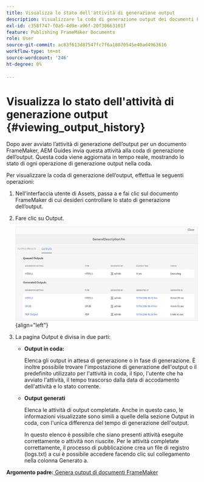 ```yaml
---
title: Visualizza lo stato dell'attività di generazione output
description: Visualizzare la coda di generazione output dei documenti FrameMaker. Scopri come visualizzare lo stato di un’attività di generazione output.
exl-id: c358f747-f0a5-4d9e-a96f-20f30663101f
feature: Publishing FrameMaker Documents
role: User
source-git-commit: ac83f613d87547fc7f6a18070545e40ad4963616
workflow-type: tm+mt
source-wordcount: '246'
ht-degree: 0%

---
```


# Visualizza lo stato dell&#39;attività di generazione output {#viewing_output_history}

Dopo aver avviato l’attività di generazione dell’output per un documento FrameMaker, AEM Guides invia questa attività alla coda di generazione dell’output. Questa coda viene aggiornata in tempo reale, mostrando lo stato di ogni operazione di generazione output nella coda.

Per visualizzare la coda di generazione dell’output, effettua le seguenti operazioni:

1. Nell’interfaccia utente di Assets, passa a e fai clic sul documento FrameMaker di cui desideri controllare lo stato di generazione dell’output.

1. Fare clic su Output.

   ![](images/output-queued-fm.png){align="left"}

1. La pagina Output è divisa in due parti:

   - **Output in coda:**

     Elenca gli output in attesa di generazione o in fase di generazione. È inoltre possibile trovare l&#39;impostazione di generazione dell&#39;output o il predefinito utilizzato per l&#39;attività in coda, il tipo, l&#39;utente che ha avviato l&#39;attività, il tempo trascorso dalla data di accodamento dell&#39;attività e lo stato corrente.

   - **Output generati**

     Elenca le attività di output completate. Anche in questo caso, le informazioni visualizzate sono simili a quelle della sezione Output in coda, con l&#39;unica differenza del tempo di generazione dell&#39;output.

     In questo elenco è possibile che siano presenti attività eseguite correttamente o attività non riuscite. Per le attività completate correttamente, il processo di pubblicazione crea un file di registro \(logs.txt\) a cui è possibile accedere facendo clic sul collegamento nella colonna Generato a.


**Argomento padre:**[ Genera output di documenti FrameMaker](fm-output-generatation.md)
